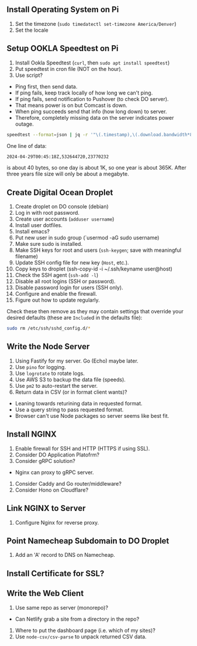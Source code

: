 ## Install Operating System on Pi

1. Set the timezone (`sudo timedatectl set-timezone America/Denver`)
1. Set the locale

## Setup OOKLA Speedtest on Pi

1. Install Ookla Speedtest (`curl`, then `sudo apt install speedtest`)
1. Put speedtest in cron file (NOT on the hour).
1. Use script?

- Ping first, then send data.
- If ping fails, keep track locally of how long we can't ping.
- If ping fails, send notification to Pushover (to check DO server).
- That means power is on but Comcast is down.
- When ping succeeds send that info (how long down) to server.
- Therefore, completely missing data on the server indicates power outage.

```sh
speedtest --format=json | jq -r '"\(.timestamp),\(.download.bandwidth*8),\(.upload.bandwidth*8)"' >> ispeed.csv
```

One line of data:

```sh
2024-04-29T00:45:18Z,532644720,23770232
```

is about 40 bytes, so one day is about 1K, so one year is about 365K. After
three years file size will only be about a megabyte.

## Create Digital Ocean Droplet

1. Create droplet on DO console (debian)
1. Log in with root password.
1. Create user accounts (`adduser username`)
1. Install user dotfiles.
1. Install emacs?
1. Put new user in sudo group (`usermod -aG sudo username)
1. Make sure sudo is installed.
1. Make SSH keys for root and users (`ssh-keygen`; save with meaningful filename)
1. Update SSH config file for new key (`Host`, etc.).
1. Copy keys to droplet (ssh-copy-id -i ~/.ssh/keyname user@host)
1. Check the SSH agent (`ssh-add -l`)
1. Disable all root logins (SSH or password).
1. Disable password login for users (SSH only).
1. Configure and enable the firewall.
1. Figure out how to update regularly.

Check these then remove as they may contain settings that override
your desired defaults (these are `Include`d in the defaults file):

```sh
sudo rm /etc/ssh/sshd_config.d/*
```

## Write the Node Server

1. Using Fastify for my server. Go (Echo) maybe later.
1. Use `pino` for logging.
1. Use `logrotate` to rotate logs.
1. Use AWS S3 to backup the data file (speeds).
1. Use `pm2` to auto-restart the server.
1. Return data in CSV (or in format client wants)?

- Leaning towards returining data in requested format.
- Use a query string to pass requested format.
- Browser can't use Node packages so server seems like best fit.

## Install NGINX

1. Enable firewall for SSH and HTTP (HTTPS if using SSL).
1. Consider DO Application Platofrm?
1. Consider gRPC solution?

- Nginx can proxy to gRPC server.

1. Consider Caddy and Go router/middleware?
1. Consider Hono on Cloudflare?

## Link NGINX to Server

1. Configure Nginx for reverse proxy.

## Point Namecheap Subdomain to DO Droplet

1. Add an 'A' record to DNS on Namecheap.

## Install Certificate for SSL?

## Write the Web Client

1. Use same repo as server (monorepo)?

- Can Netlify grab a site from a directory in the repo?

1. Where to put the dashboard page (i.e. which of my sites)?
1. Use `node-csv/csv-parse` to unpack returned CSV data.
